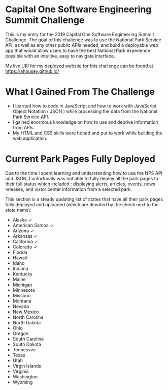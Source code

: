 # Capital One Software Engineering Summit Challenge

This is my entry for the 2019 Capital One Software Engineering Summit Challenge. The goal of this challenge was to use the National Park Service API, as well as any other public APIs needed, and build a deployable web app that would allow users to have the best National Park experience possible with an intuitive, easy to navigate interface.

My live URl for my deployed website for this challenge can be found at https://ahousey.github.io/

# What I Gained From The Challenge
- I learned how to code in JavaScript and how to work with JavaScript Object Notation ( JSON ) while processing the data from the National Park Service API.
- I gained enormous knowledge on how to use and deprive information from APIs.
- My HTML and CSS skills were honed and put to work while building the web application.

# Current Park Pages Fully Deployed

Due to the time I spent learning and understanding how to use the NPS API and JSON, I unfortunaly was not able to fully deploy all the park pages to their full status which included : displaying alerts, articles, events, news releases, and vistor center information from a selected park.

This section is a steady updating list of states that have all their park pages fully deployed and uploaded (which are denoted by the check next to the state name):

- Alaska ✓
- American Samoa ✓
- Arizona ✓
- Arkansas ✓
- California ✓
- Colorado ✓
- Florida
- Hawaii
- Idaho
- Indiana
- Kentucky
- Maine
- Michigan
- Minnesota
- Missouri
- Montana
- Nevada
- New Mexico
- North Carolina
- North Dakota
- Ohio
- Oregon
- South Carolina
- South Dakota
- Tennessee
- Texas
- Utah
- Virgin Islands
- Virginia
- Washington
- Wyoming
